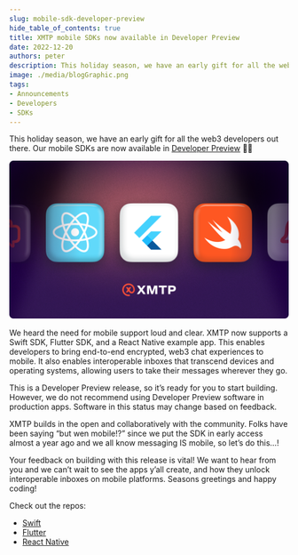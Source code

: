 ```yaml
---
slug: mobile-sdk-developer-preview
hide_table_of_contents: true
title: XMTP mobile SDKs now available in Developer Preview
date: 2022-12-20
authors: peter
description: This holiday season, we have an early gift for all the web3 developers out there.
image: ./media/blogGraphic.png
tags:
- Announcements
- Developers
- SDKs
---
```


This holiday season, we have an early gift for all the web3 developers out there. Our mobile SDKs are now available in [Developer Preview](/docs/references/sdks-and-tools) 🧑‍💻

![](./media/blogGraphic.png)

<!--truncate-->

We heard the need for mobile support loud and clear. XMTP now supports a Swift SDK, Flutter SDK, and a React Native example app. This enables developers to bring end-to-end encrypted, web3 chat experiences to mobile. It also enables interoperable inboxes that transcend devices and operating systems, allowing users to take their messages wherever they go.

This is a Developer Preview release, so it’s ready for you to start building. However, we do not recommend using Developer Preview software in production apps. Software in this status may change based on feedback.

XMTP builds in the open and collaboratively with the community. Folks have been saying “but wen mobile!?” since we put the SDK in early access almost a year ago and we all know messaging IS mobile, so let’s do this…!

Your feedback on building with this release is vital! We want to hear from you and we can’t wait to see the apps y’all create, and how they unlock interoperable inboxes on mobile platforms. Seasons greetings and happy coding!

Check out the repos:

- [Swift](https://github.com/xmtp/xmtp-ios)
- [Flutter](https://github.com/xmtp/xmtp-flutter)
- [React Native](https://github.com/xmtp/example-chat-react-native)
